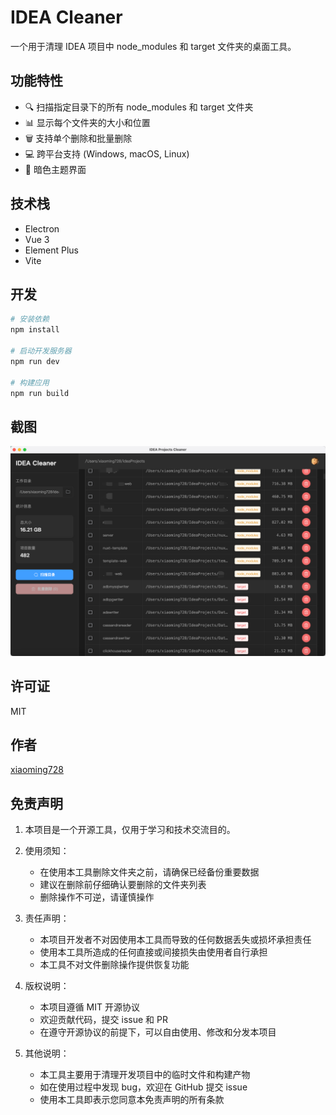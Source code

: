 # IDEA Cleaner

一个用于清理 IDEA 项目中 node_modules 和 target 文件夹的桌面工具。

## 功能特性

- 🔍 扫描指定目录下的所有 node_modules 和 target 文件夹
- 📊 显示每个文件夹的大小和位置
- 🗑️ 支持单个删除和批量删除
- 💻 跨平台支持 (Windows, macOS, Linux)
- 🌙 暗色主题界面

## 技术栈

- Electron
- Vue 3
- Element Plus
- Vite

## 开发

```bash
# 安装依赖
npm install

# 启动开发服务器
npm run dev

# 构建应用
npm run build
```

## 截图

![IDEA Cleaner 主界面](screenshots/main.png)

## 许可证

MIT

## 作者

[xiaoming728](https://xiaoming728.com)

## 免责声明

1. 本项目是一个开源工具，仅用于学习和技术交流目的。

2. 使用须知：
   - 在使用本工具删除文件夹之前，请确保已经备份重要数据
   - 建议在删除前仔细确认要删除的文件夹列表
   - 删除操作不可逆，请谨慎操作

3. 责任声明：
   - 本项目开发者不对因使用本工具而导致的任何数据丢失或损坏承担责任
   - 使用本工具所造成的任何直接或间接损失由使用者自行承担
   - 本工具不对文件删除操作提供恢复功能

4. 版权说明：
   - 本项目遵循 MIT 开源协议
   - 欢迎贡献代码，提交 issue 和 PR
   - 在遵守开源协议的前提下，可以自由使用、修改和分发本项目

5. 其他说明：
   - 本工具主要用于清理开发项目中的临时文件和构建产物
   - 如在使用过程中发现 bug，欢迎在 GitHub 提交 issue
   - 使用本工具即表示您同意本免责声明的所有条款
